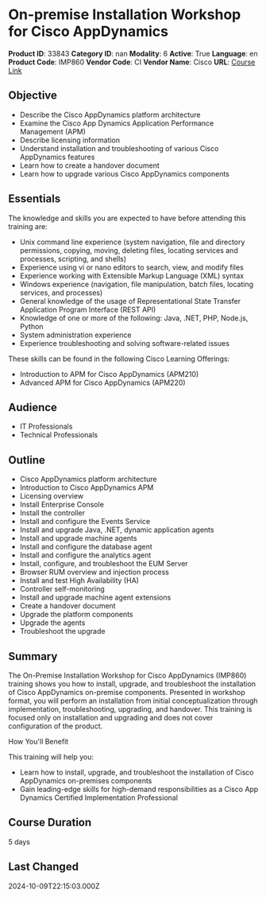 # On-premise Installation Workshop for Cisco AppDynamics

**Product ID**: 33843
**Category ID**: nan
**Modality**: 6
**Active**: True
**Language**: en
**Product Code**: IMP860
**Vendor Code**: CI
**Vendor Name**: Cisco
**URL**: [Course Link](https://www.fastlaneus.com/course/cisco-imp860)

## Objective
- Describe the Cisco AppDynamics platform architecture
- Examine the Cisco App Dynamics Application Performance Management (APM)
- Describe licensing information
- Understand installation and troubleshooting of various Cisco AppDynamics features
- Learn how to create a handover document
- Learn how to upgrade various Cisco AppDynamics components

## Essentials
The knowledge and skills you are expected to have before attending this training are:  



- Unix command line experience (system navigation, file and directory permissions, copying, moving, deleting files, locating services and processes, scripting, and shells)
- Experience using vi or nano editors to search, view, and modify files
- Experience working with Extensible Markup Language (XML) syntax
- Windows experience (navigation, file manipulation, batch files, locating services, and processes)
- General knowledge of the usage of Representational State Transfer Application Program Interface (REST API)
- Knowledge of one or more of the following: Java, .NET, PHP, Node.js, Python
- System administration experience
- Experience troubleshooting and solving software-related issues

 
These skills can be found in the following Cisco Learning Offerings:   



- Introduction to APM for Cisco AppDynamics (APM210)
- Advanced APM for Cisco AppDynamics (APM220)

## Audience
- IT Professionals
- Technical Professionals

## Outline
- Cisco AppDynamics platform architecture
- Introduction to Cisco AppDynamics APM
- Licensing overview
- Install Enterprise Console
- Install the controller
- Install and configure the Events Service
- Install and upgrade Java, .NET, dynamic application agents
- Install and upgrade machine agents
- Install and configure the database agent
- Install and configure the analytics agent
- Install, configure, and troubleshoot the EUM Server
- Browser RUM overview and injection process
- Install and test High Availability (HA)
- Controller self-monitoring
- Install and upgrade machine agent extensions
- Create a handover document
- Upgrade the platform components
- Upgrade the agents
- Troubleshoot the upgrade

## Summary
The On-Premise Installation Workshop for Cisco AppDynamics (IMP860) training shows you how to install, upgrade, and troubleshoot the installation of Cisco AppDynamics on-premise components. Presented in workshop format, you will perform an installation from initial conceptualization through implementation, troubleshooting, upgrading, and handover. This training is focused only on installation and upgrading and does not cover configuration of the product. 
 
How You'll Benefit


This training will help you: 



- Learn how to install, upgrade, and troubleshoot the installation of Cisco AppDynamics on-premises components
- Gain leading-edge skills for high-demand responsibilities as a Cisco App Dynamics Certified Implementation Professional

## Course Duration
5 days

## Last Changed
2024-10-09T22:15:03.000Z

